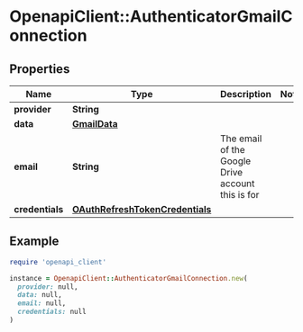 # OpenapiClient::AuthenticatorGmailConnection

## Properties

| Name | Type | Description | Notes |
| ---- | ---- | ----------- | ----- |
| **provider** | **String** |  |  |
| **data** | [**GmailData**](GmailData.md) |  |  |
| **email** | **String** | The email of the Google Drive account this is for |  |
| **credentials** | [**OAuthRefreshTokenCredentials**](OAuthRefreshTokenCredentials.md) |  |  |

## Example

```ruby
require 'openapi_client'

instance = OpenapiClient::AuthenticatorGmailConnection.new(
  provider: null,
  data: null,
  email: null,
  credentials: null
)
```

